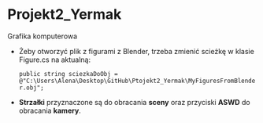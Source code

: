 # Projekt2_Yermak
 Grafika komputerowa

- Żeby otworzyć plik z figurami z Blender, trzeba zmienić scieżkę w klasie Figure.cs na aktualną: 

   `public string sciezkaDoObj = @"C:\Users\Alena\Desktop\GitHub\Ptojekt2_Yermak\MyFiguresFromBlender.obj";`
 
- **Strzałki** przyznaczone są do obracania **sceny** oraz przyciski **ASWD** do obracania **kamery**.
